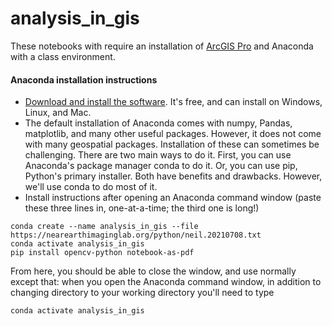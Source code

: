 # analysis_in_gis

These notebooks with require an installation of [ArcGIS Pro](https://apps.itpals.vt.edu/arcgis/ArcGIS_Pro_Installation_Instructions.pdf) and Anaconda with a class environment.

#### Anaconda installation instructions
* [Download and install the software](https://www.anaconda.com/products/individual).  It's free, and can install on Windows, Linux, and Mac.
* The default installation of Anaconda comes with numpy, Pandas, matplotlib, and many other useful packages.  However, it does not come with many geospatial packages.  Installation of these can sometimes be challenging.  There are two main ways to do it.  First, you can use Anaconda's package manager conda to do it.  Or, you can use pip, Python's primary installer.  Both have benefits and drawbacks.  However, we'll use conda to do most of it.
* Install instructions after opening an Anaconda command window (paste these three lines in, one-at-a-time; the third one is long!)
~~~
conda create --name analysis_in_gis --file https://nearearthimaginglab.org/python/neil.20210708.txt
conda activate analysis_in_gis
pip install opencv-python notebook-as-pdf
~~~
From here, you should be able to close the window, and use normally except that: when you open the Anaconda command window, in addition to changing directory to your working directory you'll need to type
~~~
conda activate analysis_in_gis
~~~ 
